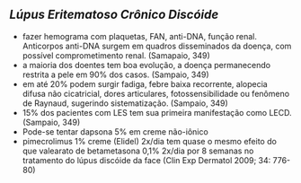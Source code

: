 ## ***Lúpus Eritematoso Crônico Discóide***


- fazer hemograma com plaquetas, FAN, anti-DNA, função renal. Anticorpos anti-DNA surgem em quadros disseminados da doença, com possível comprometimento renal. (Samapaio, 349\)  
- a maioria dos doentes tem boa evolução, a doença permanecendo restrita a pele em 90% dos casos. (Sampaio, 349\)  
- em até 20% podem surgir fadiga, febre baixa recorrente, alopecia difusa não cicatricial, dores articulares, fotossensibilidade ou fenômeno de Raynaud, sugerindo sistematização. (Sampaio, 349\)  
- 15% dos pacientes com LES tem sua primeira manifestação como LECD. (Sampaio, 349\)  
- Pode-se tentar dapsona 5% em creme não-iônico  
- pimecrolimus 1% creme (Elidel) 2x/dia tem quase o mesmo efeito do que valearato de betametasona 0,1% 2x/dia por 8 semanas no tratamento do lúpus discóide da face (Clin Exp Dermatol 2009; 34: 776-80)

